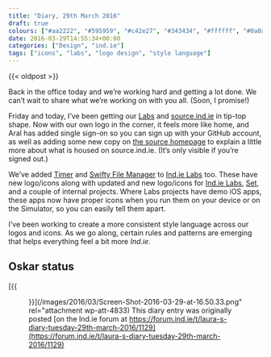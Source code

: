 ```yaml
---
title: "Diary, 29th March 2016"
draft: true
colours: ["#aa2222", "#595959", "#c42e27", "#343434", "#ffffff", "#0a0a0a", "#ffffff"]
date: 2016-03-29T14:55:34+00:00
categories: ["Design", "ind.ie"]
tags: ["icons", "labs", "logo design", "style language"]
---
```


{{< oldpost >}}

Back in the office today and we’re working hard and getting a lot done. We can’t wait to share what we’re working on with you all. (Soon, I promise!)

Friday and today, I’ve been getting our [Labs](https://ind.ie/labs) and [source.ind.ie](https://source.ind.ie/) in tip-top shape. Now with our own logo in the corner, it feels more like home, and Aral has added single sign-on so you can sign up with your GitHub account, as well as adding some new copy on [the source homepage](https://source.ind.ie/) to explain a little more about what is housed on source.ind.ie. (It’s only visible if you’re signed out.)

We’ve added [Timer](https://source.ind.ie/project/timer) and [Swifty File Manager](https://source.ind.ie/project/swiftyfilemanager) to [Ind.ie Labs](https://ind.ie/labs) too. These have new logo/icons along with updated and new logo/icons for [Ind.ie Labs](https://source.ind.ie/project/indie-labs), [Set](https://source.ind.ie/project/set), and a couple of internal projects. Where Labs projects have demo iOS apps, these apps now have proper icons when you run them on your device or on the Simulator, so you can easily tell them apart.

I’ve been working to create a more consistent style language across our logos and icons. As we go along, certain rules and patterns are emerging that helps everything feel a bit more *Ind.ie*.

## Oskar status

[{{<figure class="wp-caption aligncenter wp-image-4833 size-large" src="/images/2016/03/Screen-Shot-2016-03-29-at-16.50.33-1024x642.png" alt="Oskar the dog lying curled up on his raised canvas camping-style bed" width="1024" height="642" caption="Cosy on his fancy office bed…">}}](/images/2016/03/Screen-Shot-2016-03-29-at-16.50.33.png" rel="attachment wp-att-4833)
This diary entry was originally posted [on the Ind.ie forum at https://forum.ind.ie/t/laura-s-diary-tuesday-29th-march-2016/1129](https://forum.ind.ie/t/laura-s-diary-tuesday-29th-march-2016/1129)

	
